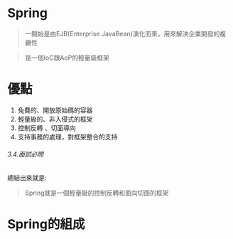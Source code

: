 
# Spring

>一開始是由EJB(Enterprise JavaBean)演化而來，用來解決企業開發的複雜性

>是一個IoC跟AoP的輕量級框架

# 優點
1. 免費的、開放原始碼的容器
2. 輕量級的、非入侵式的框架
3. 控制反轉 、切面導向
4. 支持事務的處理，對框架整合的支持

###### 3.4.面試必問

總結出來就是: 
>Spring就是一個輕量級的控制反轉和面向切面的框架



# Spring的組成




